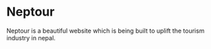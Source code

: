 # Neptour
Neptour is a beautiful website which is being built to uplift the tourism industry in nepal.
